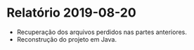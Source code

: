 # Relatório 2019-08-20

- Recuperação dos arquivos perdidos nas partes anteriores.
- Reconstrução do projeto em Java.
